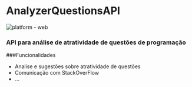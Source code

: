 # AnalyzerQuestionsAPI
![platform - web](https://img.shields.io/hexpm/l/plug.svg)
### API para análise de atratividade de questões de programação

###Funcionalidades
- Analise e sugestões sobre atratividade de questões
- Comunicação com StackOverFlow
- ...







